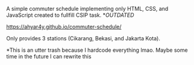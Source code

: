 A simple commuter schedule implementing only HTML, CSS, and JavaScript created to fullfill CSIP task. **OUTDATED*

https://ahyar4y.github.io/commuter-schedule/

Only provides 3 stations (Cikarang, Bekasi, and Jakarta Kota).

*This is an utter trash because I hardcode everything lmao. Maybe some time in the future I can rewrite this
